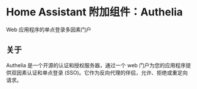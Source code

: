 # Home Assistant 附加组件：Authelia

Web 应用程序的单点登录多因素门户

## 关于

Authelia 是一个开源的认证和授权服务器，通过一个 web 门户为您的应用程序提供双因素认证和单点登录 (SSO)。它作为反向代理的伴侣，允许、拒绝或重定向请求。